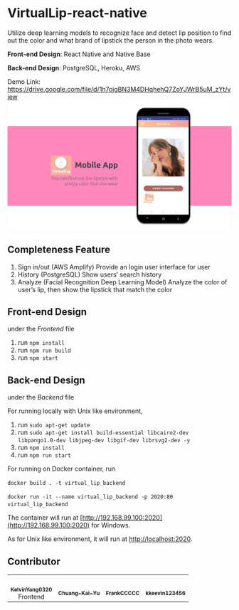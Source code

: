 # VirtualLip-react-native
Utilize deep learning models to recognize face and detect lip position to find out the color and what brand of lipstick the person in the photo wears.

**Front-end Design**: React Native and Native Base

**Back-end Design**: PostgreSQL, Heroku, AWS

Demo Link: https://drive.google.com/file/d/1h7ojgBN3M4DHqhehQ7ZoYJWrB5uM_zYt/view
![image](https://github.com/VirtualLip/VirtualLip/blob/master/img/demo.PNG)
## Completeness Feature
1. Sign in/out (AWS Amplify)
Provide an login user interface for user
2. History (PostgreSQL)
Show users’ search history
3. Analyze (Facial Recognition Deep Learning Model)
Analyze the color of user’s lip, then show the lipstick that match the color

## Front-end Design
under the *Frontend* file

1. run <code>npm install</code>
2. run <code>npm run build</code>
3. run <code>npm start</code>

## Back-end Design
under the *Backend* file

For running locally with Unix like environment, 
1. run <code>sudo apt-get update</code>
2. run <code>sudo apt-get install build-essential libcairo2-dev libpango1.0-dev libjpeg-dev libgif-dev librsvg2-dev -y</code>
3. run <code>npm install</code>
4. run <code>npm run start</code>

For running on Docker container, run

<code>docker build . -t virtual_lip_backend</code>

<code>docker run -it --name virtual_lip_backend -p 2020:80 virtual_lip_backend</code>

The container will run at [http://192.168.99.100:2020](http://192.168.99.100:2020) for Windows.

As for Unix like environment, it will run at [http://localhost:2020](http://localhost:2020).

## Contributor
<!-- ALL-CONTRIBUTORS-LIST:START - Do not remove or modify this section -->
<!-- prettier-ignore-start -->
<!-- markdownlint-disable -->
<table>
  <tr>
    <td align="center"><a href="https://github.com/KelvinYang0320"><img src="https://avatars0.githubusercontent.com/u/49781698?s=400&u=f26fb2eb309f55c20eedde1de1727d176d8fabc2&v=4" width="100px;" alt=""/><br /><sub><b>KelvinYang0320</b></sub></a><br>Frontend<br /></td>
    <td align="center"><a href="https://github.com/z0978916348"><img src="https://avatars3.githubusercontent.com/u/52773674?s=400&u=b860f2ba1def76e126f0b6a487b4831625f6ec12&v=4" width="100px;" alt=""/><br /><sub><b>Chuang-Kai-Yu</b></sub></a><br /></td>
    <td align="center"><a href="https://github.com/orgs/VirtualLip/people/FrankCCCCC"><img src="https://avatars3.githubusercontent.com/u/43928493?s=400&v=4" width="100px;" alt=""/><br /><sub><b>FrankCCCCC</b></sub></a><br /></td>
    <td align="center"><a href="https://github.com/kkeevin123456"><img src="https://avatars3.githubusercontent.com/u/55287979?s=400&v=4" width="100px;" alt=""/><br /><sub><b>kkeevin123456</b></sub></a><br /></td>
  </tr>
</table>
